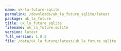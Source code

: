```yaml
---
name: uk-la-future-sqlite
permalink: /downloads/uk_la_future_sqlite/latest
package: uk_la_future
title: uk_la_future_sqlite
filename: uk_la_future.sqlite
version: latest
full_version: 1.0.8
file: /data/uk_la_future/latest/uk_la_future.sqlite
---
```

